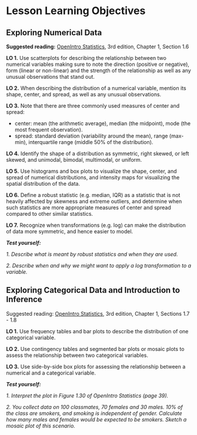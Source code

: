 # Lesson Learning Objectives

## Exploring Numerical Data
**Suggested reading:** [OpenIntro Statistics](https://www.openintro.org/stat/textbook.php?stat_book=os "OpenIntro Statistics"), 3rd edition, Chapter 1, Section 1.6

**LO 1.** Use scatterplots for describing the relationship between two numerical variables making sure to note the direction (positive or negative), form (linear or non-linear) and the strength of the relationship as well as any unusual observations that stand out. 

**LO 2.** When describing the distribution of a numerical variable, mention its shape, center, and spread, as well as any unusual observations. 

**LO 3.** Note that there are three commonly used measures of center and spread:
- center: mean (the arithmetic average), median (the midpoint), mode (the most frequent observation).
- spread: standard deviation (variability around the mean), range (max-min), interquartile range (middle 50% of the distribution).

**LO 4.** Identify the shape of a distribution as symmetric, right skewed, or left skewed, and unimodal, bimodal, multimodal, or uniform. 

**LO 5.** Use histograms and box plots to visualize the shape, center, and spread of numerical distributions, and intensity maps for visualizing the spatial distribution of the data. 

**LO 6.** Define a robust statistic (e.g. median, IQR) as a statistic that is not heavily affected by skewness and extreme outliers, and determine when such statistics are more appropriate measures of center and spread compared to other similar statistics. 

**LO 7.** Recognize when transformations (e.g. log) can make the distribution of data more symmetric, and hence easier to model. 

***Test yourself:***

*1. Describe what is meant by robust statistics and when they are used.*

*2. Describe when and why we might want to apply a log transformation to a variable.*

## Exploring Categorical Data and Introduction to Inference
Suggested reading: [OpenIntro Statistics](https://www.openintro.org/stat/textbook.php?stat_book=os "OpenIntro Statistics"), 3rd edition, Chapter 1, Sections 1.7 - 1.8

**LO 1.** Use frequency tables and bar plots to describe the distribution of one categorical variable. 

**LO 2.** Use contingency tables and segmented bar plots or mosaic plots to assess the relationship between two categorical variables. 

**LO 3.** Use side-by-side box plots for assessing the relationship between a numerical and a categorical variable. 

***Test yourself:***

*1. Interpret the plot in Figure 1.30 of OpenIntro Statistics (page 39).*

*2. You collect data on 100 classmates, 70 females and 30 males. 10% of the class are smokers, and smoking is independent of gender. Calculate how many males and females would be expected to be smokers. Sketch a mosaic plot of this scenario.*

